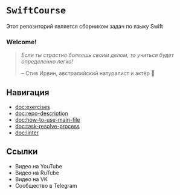 # ``SwiftCourse``

Этот репозиторий является сборником задач по языку Swift

### Welcome!

>_Если ты страстно болеешь своим делом, то учиться будет определенно легко!_  
>
> – Стив Ирвин, австралийский натуралист и актёр 🐛 

## Навигация
- <doc:exercises>
- <doc:repo-description>
- <doc:how-to-use-main-file>
- <doc:task-resolve-process>
- <doc:linter>

## Ссылки
- Видео на YouTube
- Видео на RuTube
- Видео на VK
- Сообщество в Telegram
